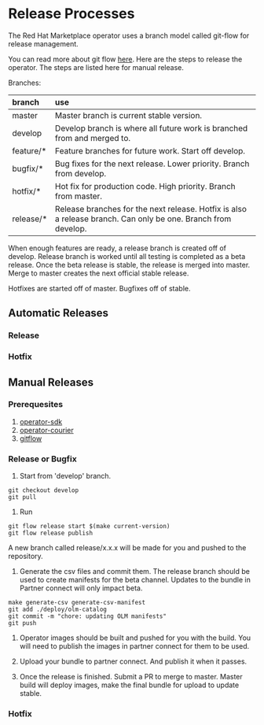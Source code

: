 # Release Processes

The Red Hat Marketplace operator uses a branch model called git-flow for release management.

You can read more about git flow [here](). Here are the steps to release the operator. The steps are listed here for manual release.

Branches:

| branch  |  use  |
|:--|:--|
| master | Master branch is current stable version.  |
| develop | Develop branch is where all future work is branched from and merged to. |
| feature/* | Feature branches for future work. Start off develop. |
| bugfix/* | Bug fixes for the next release. Lower priority. Branch from develop. |
| hotfix/* | Hot fix for production code. High priority. Branch from master. |
| release/* | Release branches for the next release. Hotfix is also a release branch. Can only be one. Branch from develop. |


When enough features are ready, a release branch is created off of develop. Release branch is worked until all testing is completed as a beta release. Once the beta release is stable, the release is merged into master. Merge to master creates the next official stable release.

Hotfixes are started off of master. Bugfixes off of stable.

## Automatic Releases

### Release

### Hotfix

## Manual Releases

### Prerequesites

1. [operator-sdk](https://sdk.operatorframework.io/docs/install-operator-sdk/)
1. [operator-courier](https://github.com/operator-framework/operator-courier)
1. [gitflow](https://github.com/nvie/gitflow)

### Release or Bugfix

1. Start from 'develop' branch.
```
git checkout develop
git pull
```
1. Run
```shell
git flow release start $(make current-version)
git flow release publish
```

A new branch called release/x.x.x will be made for you and pushed to the repository.

1. Generate the csv files and commit them. The release branch should be used to create manifests for the beta channel. Updates to the bundle in Partner connect will only impact beta.

```
make generate-csv generate-csv-manifest
git add ./deploy/olm-catalog
git commit -m "chore: updating OLM manifests"
git push
```

1. Operator images should be built and pushed for you with the build. You will need to publish the images in partner connect for them to be used.

1. Upload your bundle to partner connect. And publish it when it passes.

1. Once the release is finished. Submit a PR to merge to master. Master build will deploy images, make the final bundle for upload to update stable.



### Hotfix
